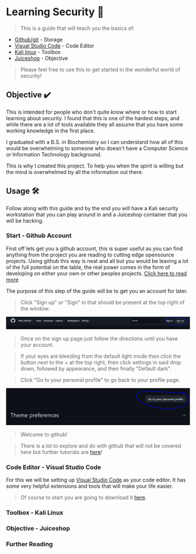 # Learning Security 📖

> This is a guide that will teach you the basics of:

- [Github/git](https://github.com/) - Storage
- [Visual Studio Code](https://code.visualstudio.com/) - Code Editor
- [Kali linux](https://www.kali.org/) - Toolbox
- [Juiceshop](https://owasp.org/www-project-juice-shop/) - Objective

> Please feel free to use this to get started in the wonderful world of security!

## Objective ✔️

This is intended for people who don't quite know where or how to start learning about security. I found 
that this is one of the hardest steps, and while there are a lot of tools available they all assume that you
have some working knowledge in the first place.

I graduated with a B.S. in Biochemistry so I can understand how all of this would be overwhelming to someone who
doesn't have a Computer Science or Information Technology background.

This is why I created this project. To help you when the spirit is willing but the mind is overwhelmed by all the 
information out there.

## Usage 🛠️

Follow along with this guide and by the end you will have a Kali security workstation that you can play around in 
and a Juiceshop container that you will be hacking.

### Start - Github Account

First off lets get you a github account, this is super useful as you can find anything from the project you are reading
to cutting edge opensource projects. Using github this way is neat and all but you would be leaving a lot of the full 
potential on the table, the real power comes in the form of developing on either your own or other peoples projects. 
[Click here to read more](https://github.com/open-source)

The purpose of this step of the guide will be to get you an account for later.

> Click "Sign up" or "Sign" in that should be present at the top right of the window:

![Github Signup Page](./images/github_signup.PNG)

> Once on the sign up page just follow the directions until you have your account.

> If your eyes are bleeding from the default light mode then click the button next to the + at the top right,
> then click settings in said drop down, followed by appearance, and then finally "Default dark".

> Click "Go to your personal profile" to go back to your profile page.

![Github go to Profile](./images/github_go_to_profile.PNG)

> Welcome to github!

> There is a lot to explore and do with github that will not be covered here but further tutorials are [here](https://guides.github.com/)!


### Code Editor - Visual Studio Code

For this we will be setting up [Visual Studio Code](https://code.visualstudio.com/) as your code editor. It has some
very helpful extensions and tools that will make your life easier.

> Of course to start you are going to download it [here](https://code.visualstudio.com/).

<!-- :TODO: ADD SETTING UP VS CODE -->

<!-- :TODO: ADD A COUPLE OF LINKS TO "LEARNING WINDOWS COMMANDS" -->


### Toolbox - Kali Linux

<!-- :TODO: ADD DOWNLOADING THE VAGRANTFILE AND RUNNING THE KALI SANDBOX UP COMMAND -->

<!-- :TODO: ADD A COUPLE OF USEFUL KALI APPS AND A COUPLE OF LINKS TO "LEARNING LINUX COMMANDS" -->

### Objective - Juiceshop

<!-- :TODO: ADD RUNNING THE JUICESHOP UP COMMAND AND HOW TO GET KALI AND JUICESHOP TO WORK TOGETHER -->

### Further Reading

<!-- :TODO: ADD FURTHER PATHS FOR PEOPLE TO CONTINUE DOWN IF THEY WANT -->